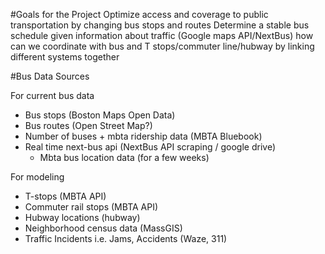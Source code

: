 #Goals for the Project
Optimize access and coverage to public transportation by changing bus stops and routes
Determine a stable bus schedule given information about traffic (Google maps API/NextBus)
how can we coordinate with bus and T stops/commuter line/hubway by linking different systems together 



#Bus Data Sources 

For current bus data
*	Bus stops (Boston Maps Open Data)
*	Bus routes (Open Street Map?)
*	Number of buses + mbta ridership data (MBTA Bluebook)
*	Real time next-bus api (NextBus API scraping / google drive) 
	*	Mbta bus location data (for a few weeks)

For modeling 
*	T-stops (MBTA API)
*	Commuter rail stops (MBTA API)
*	Hubway locations (hubway)
*	Neighborhood census data (MassGIS)
*	Traffic Incidents i.e. Jams, Accidents (Waze, 311)

